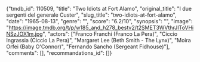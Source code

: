 {"tmdb_id": 110509, "title": "Two Idiots at Fort Alamo", "original_title": "I due sergenti del generale Custer", "slug_title": "two-idiots-at-fort-alamo", "date": "1965-08-13", "genre": "", "score": "6.2/10", "synopsis": "", "image": "https://image.tmdb.org/t/p/w185_and_h278_bestv2/t2SMET3WVthrJIToVHiNSzJOX1m.jpg", "actors": ["Franco Franchi (Franco La Pera)", "Ciccio Ingrassia (Ciccio La Pera)", "Margaret Lee (Beth Smith - The Lynx)", "Moira Orfei (Baby O'Connor)", "Fernando Sancho (Sergeant Fidhouse)"], "comments": [], "recommandations_id": []}